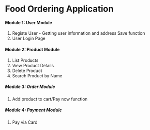 # Food Ordering Application


#### Module 1: User Module
1.	Registe User - Getting user information and address Save function
2.  User Login Page

#### Module 2: Product Module
1.	List Products 
2.	View Product Details
3.	Delete Product
4.  Search Product by Name 

##### Module 3: Order Module
1.	Add product to cart/Pay now function


##### Module 4: Payment Module
1.	Pay via Card
